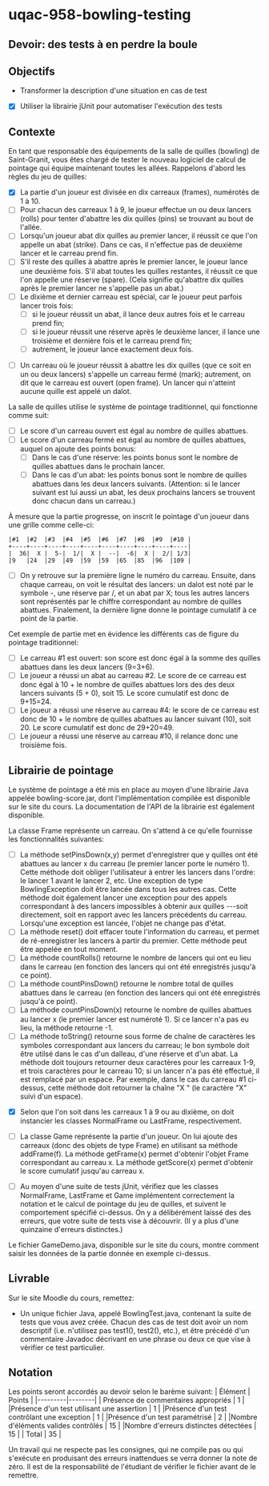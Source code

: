 # uqac-958-bowling-testing
## Devoir: des tests à en perdre la boule

## Objectifs
* Transformer la description d'une situation en cas de test
* [x] Utiliser la librairie jUnit pour automatiser l'exécution des tests

## Contexte

En tant que responsable des équipements de la salle de quilles (bowling) de Saint-Granit, vous êtes chargé de tester le nouveau logiciel de calcul de pointage qui équipe maintenant toutes les allées.
Rappelons d'abord les règles du jeu de quilles:
* [x] La partie d'un joueur est divisée en dix carreaux (frames), numérotés de 1 à 10.
* [ ] Pour chacun des carreaux 1 à 9, le joueur effectue un ou deux lancers (rolls) pour tenter d'abattre les dix quilles (pins) se trouvant au bout de l'allée.
* [ ] Lorsqu'un joueur abat dix quilles au premier lancer, il réussit ce que l'on appelle un abat (strike). Dans ce cas, il n'effectue pas de deuxième lancer et le carreau prend fin.
* [ ] S'il reste des quilles à abattre après le premier lancer, le joueur lance une deuxième fois. S'il abat toutes les quilles restantes, il réussit ce que l'on appelle une réserve (spare). (Cela signifie qu'abattre dix quilles après le premier lancer ne s'appelle pas un abat.)
* [ ] Le dixième et dernier carreau est spécial, car le joueur peut parfois lancer trois fois:
  - [ ] si le joueur réussit un abat, il lance deux autres fois et le carreau prend fin;
  - [ ] si le joueur réussit une réserve après le deuxième lancer, il lance une troisième et dernière fois et le carreau prend fin;
  - [ ] autrement, le joueur lance exactement deux fois.

- [ ] Un carreau où le joueur réussit à abattre les dix quilles (que ce soit en un ou deux lancers) s'appelle un carreau fermé (mark); autrement, on dit que le carreau est ouvert (open frame). Un lancer qui n'atteint aucune quille est appelé un dalot.

La salle de quilles utilise le système de pointage traditionnel, qui fonctionne comme suit:

* [ ] Le score d'un carreau ouvert est égal au nombre de quilles abattues.
* [ ] Le score d'un carreau fermé est égal au nombre de quilles abattues, auquel on ajoute des points bonus:
  - [ ] Dans le cas d'une réserve: les points bonus sont le nombre de quilles abattues dans le prochain lancer.
  - [ ] Dans le cas d'un abat: les points bonus sont le nombre de quilles abattues dans les deux lancers suivants. (Attention: si le lancer suivant est lui aussi un abat, les deux prochains lancers se trouvent donc chacun dans un carreau.)

À mesure que la partie progresse, on inscrit le pointage d'un joueur dans une grille comme celle-ci:
```
|#1  |#2  |#3  |#4  |#5  |#6  |#7  |#8  |#9  |#10 |
+----+----+----+----+----+----+----+----+----+----|
|  36|  X |  5-|  1/|  X |  --|  -6|  X |  2/| 1/3|
|9   |24  |29  |49  |59  |59  |65  |85  |96  |109 |
```
- [ ] On y retrouve sur la première ligne le numéro du carreau. Ensuite, dans chaque carreau, on voit le résultat des lancers: un dalot est noté par le symbole -, une réserve par /, et un abat par X; tous les autres lancers sont représentés par le chiffre correspondant au nombre de quilles abattues. Finalement, la dernière ligne donne le pointage cumulatif à ce point de la partie.

Cet exemple de partie met en évidence les différents cas de figure du pointage traditionnel:

* [ ] Le carreau #1 est ouvert: son score est donc égal à la somme des quilles abattues dans les deux lancers (9=3+6).
* [ ] Le joueur a réussi un abat au carreau #2. Le score de ce carreau est donc égal à 10 + le nombre de quilles abattues lors des des deux lancers suivants (5 + 0), soit 15. Le score cumulatif est donc de 9+15=24.
* [ ] Le joueur a réussi une réserve au carreau #4: le score de ce carreau est donc de 10 + le nombre de quilles abattues au lancer suivant (10), soit 20. Le score cumulatif est donc de 29+20=49.
* [ ] Le joueur a réussi une réserve au carreau #10, il relance donc une troisième fois.

## Librairie de pointage

Le système de pointage a été mis en place au moyen d'une librairie Java appelée bowling-score.jar, dont l'implémentation compilée est disponible sur le site du cours. La documentation de l'API de la librairie est également disponible.

La classe Frame représente un carreau. On s'attend à ce qu'elle fournisse les fonctionnalités suivantes:

* [ ] La méthode setPinsDown(x,y) permet d'enregistrer que y quilles ont été abattues au lancer x du carreau (le premier lancer porte le numéro 1). Cette méthode doit obliger l'utilisateur à entrer les lancers dans l'ordre: le lancer 1 avant le lancer 2, etc. Une exception de type BowlingException doit être lancée dans tous les autres cas. Cette méthode doit également lancer une exception pour des appels correspondant à des lancers impossibles à obtenir aux quilles ---soit directement, soit en rapport avec les lancers précédents du carreau. Lorsqu'une exception est lancée, l'objet ne change pas d'état.
* [ ] La méthode reset() doit effacer toute l'information du carreau, et permet de ré-enregistrer les lancers à partir du premier. Cette méthode peut être appelée en tout moment.
* [ ] La méthode countRolls() retourne le nombre de lancers qui ont eu lieu dans le carreau (en fonction des lancers qui ont été enregistrés jusqu'à ce point).
* [ ] La méthode countPinsDown() retourne le nombre total de quilles abattues dans le carreau (en fonction des lancers qui ont été enregistrés jusqu'à ce point).
* [ ] La méthode countPinsDown(x) retourne le nombre de quilles abattues au lancer x (le premier lancer est numéroté 1). Si ce lancer n'a pas eu lieu, la méthode retourne -1.
* [ ] La méthode toString() retourne sous forme de chaîne de caractères les symboles correspondant aux lancers du carreau; le bon symbole doit être utilsé dans le cas d'un dalleau, d'une réserve et d'un abat. La méthode doit toujours retourner deux caractères pour les carreaux 1-9, et trois caractères pour le carreau 10; si un lancer n'a pas été effectué, il est remplacé par un espace. Par exemple, dans le cas du carreau #1 ci-dessus, cette méthode doit retourner la chaîne "X " (le caractère "X" suivi d'un espace).

- [x] Selon que l'on soit dans les carreaux 1 à 9 ou au dixième, on doit instancier les classes NormalFrame ou LastFrame, respectivement.

- [ ] La classe Game représente la partie d'un joueur. On lui ajoute des carreaux (donc des objets de type Frame) en utilisant sa méthode addFrame(f). La méthode getFrame(x) permet d'obtenir l'objet Frame correspondant au carreau x. La méthode getScore(x) permet d'obtenir le score cumulatif jusqu'au carreau x.

- [ ] Au moyen d'une suite de tests jUnit, vérifiez que les classes NormalFrame, LastFrame et Game implémentent correctement la notation et le calcul de pointage du jeu de quilles, et suivent le comportement spécifié ci-dessus. On y a délibérément laissé des des erreurs, que votre suite de tests vise à découvrir. (Il y a plus d'une quinzaine d'erreurs distinctes.)

Le fichier GameDemo.java, disponible sur le site du cours, montre comment saisir les données de la partie donnée en exemple ci-dessus.

## Livrable

Sur le site Moodle du cours, remettez:
* Un unique fichier Java, appelé BowlingTest.java, contenant la suite de tests que vous avez créée. Chacun des cas de test doit avoir un nom descriptif (i.e. n'utilisez pas test1(), test2(), etc.), et être précédé d'un commentaire Javadoc décrivant en une phrase ou deux ce que vise à vérifier ce test particulier.

## Notation

Les points seront accordés au devoir selon le barème suivant:
| Élément |	Points |
|---------|--------|
| Présence de commentaires appropriés	| 1 |
|Présence d'un test utilisant une assertion	| 1 |
|Présence d'un test contrôlant une exception	| 1 |
|Présence d'un test paramétrisé	| 2 |
|Nombre d'éléments valides contrôlés	| 15 |
|Nombre d'erreurs distinctes détectées	| 15 |
| Total	| 35 |

Un travail qui ne respecte pas les consignes, qui ne compile pas ou qui s'exécute en produisant des erreurs inattendues se verra donner la note de zéro. Il est de la responsabilité de l'étudiant de vérifier le fichier avant de le remettre.
